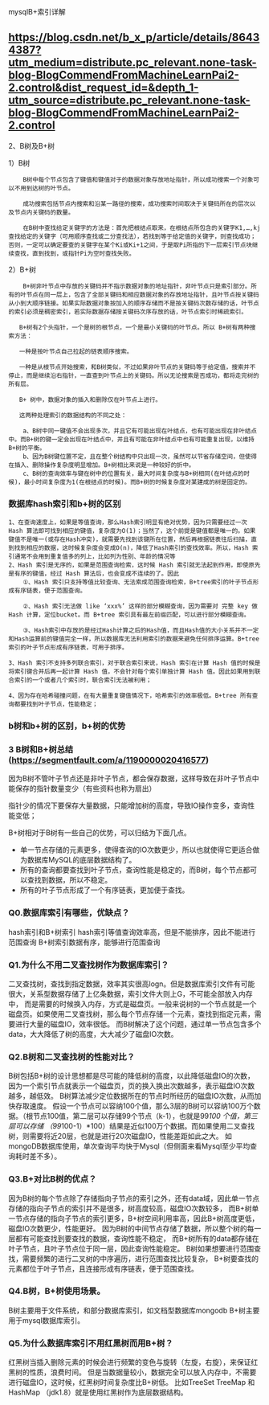 mysqlB+索引详解

## https://blog.csdn.net/b_x_p/article/details/86434387?utm_medium=distribute.pc_relevant.none-task-blog-BlogCommendFromMachineLearnPai2-2.control&dist_request_id=&depth_1-utm_source=distribute.pc_relevant.none-task-blog-BlogCommendFromMachineLearnPai2-2.control



2、B树及B+树

1）B树

        B树中每个节点包含了键值和键值对于的数据对象存放地址指针，所以成功搜索一个对象可以不用到达树的叶节点。
    
        成功搜索包括节点内搜索和沿某一路径的搜索，成功搜索时间取决于关键码所在的层次以及节点内关键码的数量。
    
        在B树中查找给定关键字的方法是：首先把根结点取来，在根结点所包含的关键字K1,…,kj查找给定的关键字（可用顺序查找或二分查找法），若找到等于给定值的关键字，则查找成功；否则，一定可以确定要查的关键字在某个Ki或Ki+1之间，于是取Pi所指的下一层索引节点块继续查找，直到找到，或指针Pi为空时查找失败。

2）B+树

        B+树非叶节点中存放的关键码并不指示数据对象的地址指针，非叶节点只是索引部分。所有的叶节点在同一层上，包含了全部关键码和相应数据对象的存放地址指针，且叶节点按关键码从小到大顺序链接。如果实际数据对象按加入的顺序存储而不是按关键码次数存储的话，叶节点的索引必须是稠密索引，若实际数据存储按关键码次序存放的话，叶节点索引时稀疏索引。
    
       B+树有2个头指针，一个是树的根节点，一个是最小关键码的叶节点。所以 B+树有两种搜索方法：
    
       一种是按叶节点自己拉起的链表顺序搜索。
    
       一种是从根节点开始搜索，和B树类似，不过如果非叶节点的关键码等于给定值，搜索并不停止，而是继续沿右指针，一直查到叶节点上的关键码。所以无论搜索是否成功，都将走完树的所有层。
    
       B+ 树中，数据对象的插入和删除仅在叶节点上进行。
    
       这两种处理索引的数据结构的不同之处：
    
        a、B树中同一键值不会出现多次，并且它有可能出现在叶结点，也有可能出现在非叶结点中。而B+树的键一定会出现在叶结点中，并且有可能在非叶结点中也有可能重复出现，以维持B+树的平衡。
        b、因为B树键位置不定，且在整个树结构中只出现一次，虽然可以节省存储空间，但使得在插入、删除操作复杂度明显增加。B+树相比来说是一种较好的折中。
        c、B树的查询效率与键在树中的位置有关，最大时间复杂度与B+树相同(在叶结点的时候)，最小时间复杂度为1(在根结点的时候)。而B+树的时候复杂度对某建成的树是固定的。


### 数据库hash索引和b+树的区别 

```
1、在查询速度上，如果是等值查询，那么Hash索引明显有绝对优势，因为只需要经过一次 Hash 算法即可找到相应的键值，复杂度为O(1)；当然了，这个前提是键值都是唯一的。如果键值不是唯一(或存在Hash冲突)，就需要先找到该键所在位置，然后再根据链表往后扫描，直到找到相应的数据，这时候复杂度会变成O(n)，降低了Hash索引的查找效率。所以，Hash 索引通常不会用到重复值多的列上，比如列为性别、年龄的情况等
2、Hash 索引是无序的，如果是范围查询检索，这时候 Hash 索引就无法起到作用，即使原先是有序的键值，经过 Hash 算法后，也会变成不连续的了。因此
	①、Hash 索引只支持等值比较查询、无法索成范围查询检索，B+tree索引的叶子节点形成有序链表，便于范围查询。

	②、Hash 索引无法做 like ‘xxx%’ 这样的部分模糊查询，因为需要对 完整 key 做 Hash 计算，定位bucket。而 B+tree 索引具有最左前缀匹配，可以进行部分模糊查询。

	③、Hash索引中存放的是经过Hash计算之后的Hash值，而且Hash值的大小关系并不一定和Hash运算前的键值完全一样，所以数据库无法利用索引的数据来避免任何排序运算。B+tree 索引的叶子节点形成有序链表，可用于排序。

3、Hash 索引不支持多列联合索引，对于联合索引来说，Hash 索引在计算 Hash 值的时候是将索引键合并后再一起计算 Hash 值，不会针对每个索引单独计算 Hash 值。因此如果用到联合索引的一个或者几个索引时，联合索引无法被利用；

4、因为存在哈希碰撞问题，在有大量重复键值情况下，哈希索引的效率极低。B+tree 所有查询都要找到叶子节点，性能稳定；

```



### b树和b+树的区别，b+树的优势 

### 3 B树和B+树总结(https://segmentfault.com/a/1190000020416577)

因为B树不管叶子节点还是非叶子节点，都会保存数据，这样导致在非叶子节点中能保存的指针数量变少（有些资料也称为扇出）

指针少的情况下要保存大量数据，只能增加树的高度，导致IO操作变多，查询性能变低；

B+树相对于B树有一些自己的优势，可以归结为下面几点。

- 单一节点存储的元素更多，使得查询的IO次数更少，所以也就使得它更适合做为数据库MySQL的底层数据结构了。
- 所有的查询都要查找到叶子节点，查询性能是稳定的，而B树，每个节点都可以查找到数据，所以不稳定。
- 所有的叶子节点形成了一个有序链表，更加便于查找。









### Q0.数据库索引有哪些，优缺点？

hash索引和B+树索引
hash索引等值查询效率高，但是不能排序，因此不能进行范围查询
B+树索引数据有序，能够进行范围查询

 

### Q1.为什么不用二叉查找树作为数据库索引？

二叉查找树，查找到指定数据，效率其实很高logn。但是数据库索引文件有可能很大，关系型数据存储了上亿条数据，索引文件大则上G，不可能全部放入内存中，
而是需要的时候换入内存，方式是磁盘页。一般来说树的一个节点就是一个磁盘页。如果使用二叉查找树，那么每个节点存储一个元素，查找到指定元素，需要进行大量的磁盘IO，效率很低。
而B树解决了这个问题，通过单一节点包含多个data，大大降低了树的高度，大大减少了磁盘IO次数。

 

### Q2.B树和二叉查找树的性能对比？

B树包括B+树的设计思想都是尽可能的降低树的高度，以此降低磁盘IO的次数，因为一个索引节点就表示一个磁盘页，页的换入换出次数越多，表示磁盘IO次数越多，越低效。
B树算法减少定位数据所在的节点时所经历的磁盘IO次数，从而加快存取速度。
假设一个节点可以容纳100个值，那么3层的B树可以容纳100万个数据。（根节点100值，第二层可以存储99个节点（k-1），也就是99*100 个值，第三层可以存储
（99*100-1）*100）结果是近似100万个数据。而如果使用二叉查找树，则需要将近20层，也就是进行20次磁盘IO，性能差距如此之大。
如mongoDB数据库使用，单次查询平均快于Mysql（但侧面来看Mysql至少平均查询耗时差不多）。

 

### Q3.B+对比B树的优点？

因为B树的每个节点除了存储指向子节点的索引之外，还有data域，因此单一节点存储的指向子节点的索引并不是很多，树高度较高，磁盘IO次数较多，
而B+树单一节点存储的指向子节点的索引更多，B+树空间利用率高，因此B+树高度更低，磁盘IO次数更少，性能更好。
因为B树的中间节点存储了数据，所以整个树的每一层都有可能查找到要查找的数据，查询性能不稳定，
而B+树所有的data都存储在叶子节点，且叶子节点位于同一层，因此查询性能稳定。
B树如果想要进行范围查找，需要频繁的进行二叉树的中序遍历，进行范围查找比较复杂，
B+树要查找的元素都位于叶子节点，且连接形成有序链表，便于范围查找。

 

### Q4.B树，B+树使用场景。

B树主要用于文件系统，和部分数据库索引，如文档型数据库mongodb
B+树主要用于mysql数据库索引。

 

### Q5.为什么数据库索引不用红黑树而用B+树？

红黑树当插入删除元素的时候会进行频繁的变色与旋转（左旋，右旋），来保证红黑树的性质，浪费时间。
但是当数据量较小，数据完全可以放入内存中，不需要进行磁盘IO，这时候，红黑树时间复杂度比B+树低。
比如TreeSet TreeMap 和HashMap （jdk1.8）就是使用红黑树作为底层数据结构。

